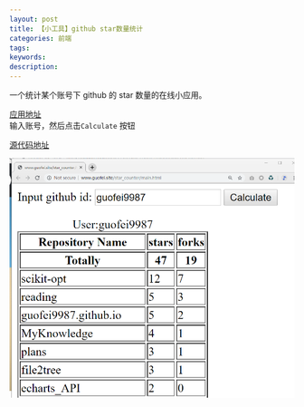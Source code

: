 ```yaml
---
layout: post
title: 【小工具】github star数量统计
categories: 前端
tags:
keywords:
description:
---
```



一个统计某个账号下 github 的 star 数量的在线小应用。  

[应用地址](http://www.guofei.site/star_counter/main.html)  
输入账号，然后点击`Calculate` 按钮  

[源代码地址](https://github.com/guofei9987/star_counter)  




![demo](https://github.com/guofei9987/star_counter/blob/master/demo.png?raw=true)
